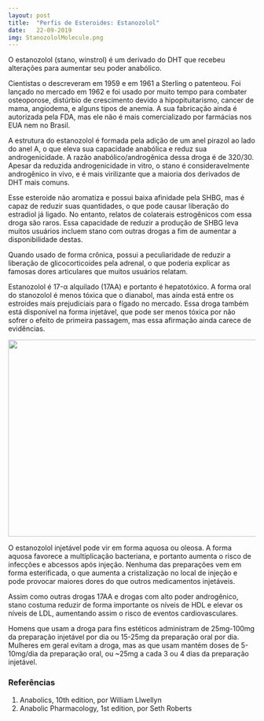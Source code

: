 ```yaml
---
layout: post
title:  "Perfis de Esteroides: Estanozolol"
date:   22-09-2019
img: StanozololMolecule.png
---
```


O estanozolol (stano, winstrol) é um derivado do DHT que recebeu alterações para aumentar
seu poder anabólico.

Cientistas o descreveram em 1959 e em 1961 a Sterling o patenteou. Foi lançado no mercado
em 1962 e foi usado por muito tempo para combater osteoporose, distúrbio de crescimento
devido a hipopituitarismo, cancer de mama, angiodema, e alguns tipos de anemia. A sua
fabricação ainda é autorizada pela FDA, mas ele não é mais comercializado 
por farmácias nos EUA nem no Brasil.

A estrutura do estanozolol é formada pela adição de um anel pirazol ao lado do anel A, o
que eleva sua capacidade anabólica e reduz sua androgenicidade. A razão anabólico/androgênica
dessa droga é de 320/30. Apesar da reduzida androgenicidade in vitro, o stano é consideravelmente
androgênico in vivo, e é mais virilizante que a maioria dos derivados de DHT mais comuns.

Esse esteroide não aromatiza e possui baixa afinidade pela SHBG, mas é capaz de 
reduzir suas quantidades, o que pode causar liberação do estradiol já ligado. No entanto,
relatos de colaterais estrogênicos com essa droga são raros. Essa capacidade
de reduzir a produção de SHBG leva muitos usuários incluem
stano com outras drogas a fim de aumentar a disponibilidade destas. 

Quando usado de forma crônica, possui a peculiaridade de reduzir a liberação 
de glicocorticoides pela adrenal, o que poderia explicar as famosas dores
articulares que muitos usuários relatam.

Estanozolol é 17-&alpha; alquilado (17AA) e portanto é hepatotóxico. A forma oral do stanozolol
é menos tóxica que o dianabol, mas ainda está entre os estroides mais prejudiciais para o fígado
no mercado. Essa droga também está disponível na forma injetável, que pode ser menos tóxica
por não sofrer o efeito de primeira passagem, mas essa afirmação ainda carece de evidências.

<img src="/assets/img/EstanozololMolecule.png" style="width:600px; height:400px;"/>

O estanozolol injetável pode vir em forma aquosa ou oleosa. A forma aquosa favorece 
a multiplicação bacteriana, e portanto aumenta o risco de infecções e abcessos após
injeção. Nenhuma das preparações vem em forma esterificada, o que aumenta a cristalização
no local de injeção e pode provocar maiores dores do que outros medicamentos injetáveis.

Assim como outras drogas 17AA e drogas com alto poder androgênico, stano costuma reduzir de
forma importante os níveis de HDL e elevar os níveis de LDL, aumentando assim o risco de
eventos cardiovasculares.

Homens que usam a droga para fins estéticos administram de 25mg-100mg da 
preparação injetável por dia ou 15-25mg da preparação oral por dia. Mulheres em
geral evitam a droga, mas  as que usam mantém doses de 5-10mg/dia da preparação oral,
ou ~25mg a cada 3 ou 4 dias da preparação injetável.

### Referências

1. Anabolics, 10th edition, por William Llwellyn
2. Anabolic Pharmacology, 1st edition, por Seth Roberts
